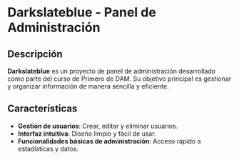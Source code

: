 # Darkslateblue - Panel de Administración

## Descripción
**Darkslateblue** es un proyecto de panel de administración desarrollado como parte del curso de Primero de DAM. Su objetivo principal es gestionar y organizar información de manera sencilla y eficiente.

## Características
- **Gestión de usuarios**: Crear, editar y eliminar usuarios.
- **Interfaz intuitiva**: Diseño limpio y fácil de usar.
- **Funcionalidades básicas de administración**: Acceso rápido a estadísticas y datos.

